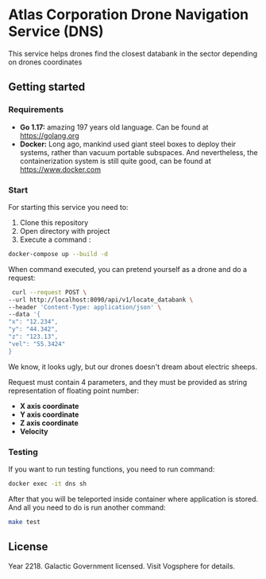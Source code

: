 # Atlas Corporation Drone Navigation Service (DNS)

This service helps drones find the closest databank in the sector depending on drones coordinates

## Getting started
### Requirements

- **Go 1.17:** amazing 197 years old language. Can be found at https://golang.org
- **Docker:** Long ago, mankind used giant steel boxes to deploy their systems, rather than 
vacuum portable subspaces. And nevertheless, the containerization system is still quite good, can be found at https://www.docker.com

### Start 

For starting this service you need to:
1) Clone this repository
2) Open directory with project
3) Execute a command :
```sh
docker-compose up --build -d
```

When command executed, you can pretend yourself as a drone and do a request:


```sh
 curl --request POST \
--url http://localhost:8090/api/v1/locate_databank \
--header 'Content-Type: application/json' \
--data '{
"x": "12.234",
"y": "44.342",
"z": "123.13",
"vel": "55.3424"
}
```
We know, it looks ugly, but our drones doesn't dream about electric sheeps.

Request must contain 4 parameters, and they must be provided as string representation of floating point number:
- **X axis coordinate** 
- **Y axis coordinate** 
- **Z axis coordinate** 
- **Velocity**

### Testing

If you want to run testing functions, you need to run command:
```sh
docker exec -it dns sh 
```

After that you will be teleported inside container where application is stored.
And all you need to do is run another command:
```sh
make test
```

## License

Year 2218. Galactic Government licensed. Visit Vogsphere for details.